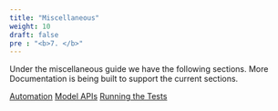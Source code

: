 ```yaml
---
title: "Miscellaneous" 
weight: 10
draft: false
pre : "<b>7. </b>"
---
```


Under the miscellaneous guide we have the following sections.
More Documentation is being built to support the current sections.


[Automation](https://angaza-elimu.github.io/model/misc/automation/)
[Model APIs](https://angaza-elimu.github.io/model/misc/api/)
[Running the Tests](https://angaza-elimu.github.io/model/misc/tests/)